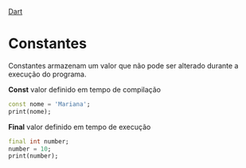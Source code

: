 [Dart](https://github.com/leofds/flutter-class/blob/master/dart/dart.md)

# Constantes

Constantes armazenam um valor que não pode ser alterado durante a execução do programa.

**Const** valor definido em tempo de compilação

```dart
const nome = 'Mariana';
print(nome);
```

**Final** valor definido em tempo de execução

```dart
final int number;
number = 10;
print(number);
```
